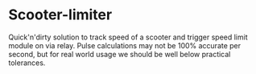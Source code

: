 # Scooter-limiter

Quick'n'dirty solution to track speed of a scooter and trigger speed limit module on via relay.
Pulse calculations may not be 100% accurate per second, but for real world usage we should be
well below practical tolerances.

